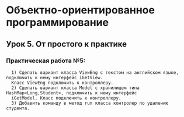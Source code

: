 # Объектно-ориентированное программирование
## Урок 5. От простого к практике
### Практическая работа №5:  
      1) Сделать вариант класса ViewEng с текстом на английском языке, подключить к нему интерфейс iGetView. 
      Класс ViewEng подключить к контроллеру.
      2) Сделать вариант класса Model с хранилищем типа HashMap<Long,Student>, подключить к нему интерфейс 
      iGetModel. Класс подключить к контроллеру.
      3) Добавить команду в метод run класса контролер по удалению студента.
